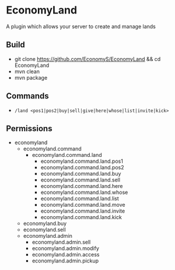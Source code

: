 # EconomyLand
A plugin which allows your server to create and manage lands

## Build
- git clone https://github.com/EconomyS/EconomyLand && cd EconomyLand
- mvn clean
- mvn package

## Commands
- `/land <pos1|pos2|buy|sell|give|here|whose|list|invite|kick>`

## Permissions
- economyland
	- economyland.command
		- economyland.command.land
			- economyland.command.land.pos1
			- economyland.command.land.pos2
			- economyland.command.land.buy
			- economyland.command.land.sell
			- economyland.command.land.here
			- economyland.command.land.whose
			- economyland.command.land.list
			- economyland.command.land.move
			- economyland.command.land.invite
			- economyland.command.land.kick
	- economyland.buy
	- economyland.sell
	- economyland.admin
		- economyland.admin.sell
		- economyland.admin.modify
		- economyland.admin.access
		- economyland.admin.pickup
